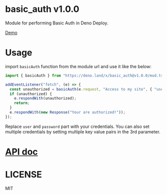 # basic_auth v1.0.0

Module for performing Basic Auth in Deno Deploy.

[Demo](https://basic-auth-demo.deno.dev/)

# Usage

import `basicAuth` function from the module url and use it like the below:

```ts
import { basicAuth } from "https://deno.land/x/basic_auth@v1.0.0/mod.ts";

addEventListener("fetch", (e) => {
  const unauthorized = basicAuth(e.request, "Access to my site", { "user": "password" });
  if (unauthorized) {
    e.respondWith(unauthorized);
    return;
  }
  e.respondWith(new Response("Your are authorized!"));
});
```

Replace `user` and `password` part with your credentials. You can also set multiple credentials by setting multiple key value pairs in the 3rd parameter.

# [API doc](https://doc.deno.land/https/deno.land/x/basic_auth/mod.ts)

# LICENSE

MIT
